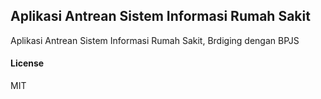 ## Aplikasi Antrean Sistem Informasi Rumah Sakit

Aplikasi Antrean Sistem Informasi Rumah Sakit, Brdiging dengan BPJS

#### License

MIT